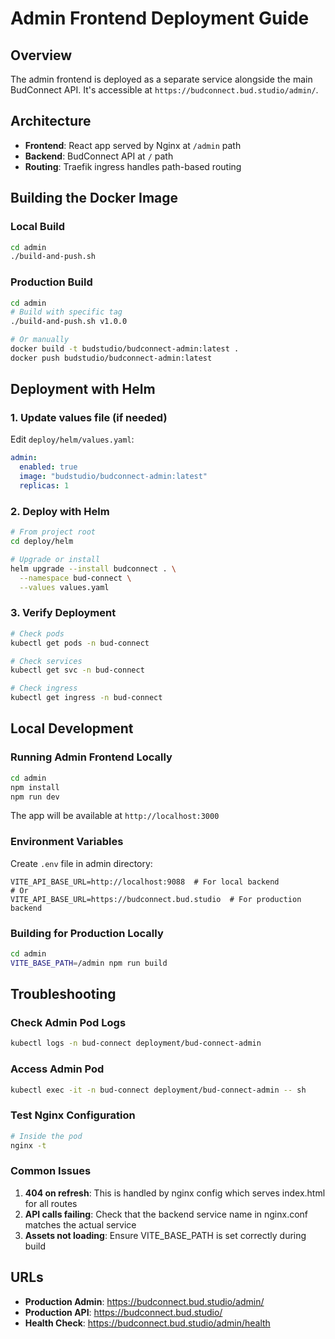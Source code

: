 # Admin Frontend Deployment Guide

## Overview
The admin frontend is deployed as a separate service alongside the main BudConnect API. It's accessible at `https://budconnect.bud.studio/admin/`.

## Architecture
- **Frontend**: React app served by Nginx at `/admin` path
- **Backend**: BudConnect API at `/` path
- **Routing**: Traefik ingress handles path-based routing

## Building the Docker Image

### Local Build
```bash
cd admin
./build-and-push.sh
```

### Production Build
```bash
cd admin
# Build with specific tag
./build-and-push.sh v1.0.0

# Or manually
docker build -t budstudio/budconnect-admin:latest .
docker push budstudio/budconnect-admin:latest
```

## Deployment with Helm

### 1. Update values file (if needed)
Edit `deploy/helm/values.yaml`:
```yaml
admin:
  enabled: true
  image: "budstudio/budconnect-admin:latest"
  replicas: 1
```

### 2. Deploy with Helm
```bash
# From project root
cd deploy/helm

# Upgrade or install
helm upgrade --install budconnect . \
  --namespace bud-connect \
  --values values.yaml
```

### 3. Verify Deployment
```bash
# Check pods
kubectl get pods -n bud-connect

# Check services
kubectl get svc -n bud-connect

# Check ingress
kubectl get ingress -n bud-connect
```

## Local Development

### Running Admin Frontend Locally
```bash
cd admin
npm install
npm run dev
```

The app will be available at `http://localhost:3000`

### Environment Variables
Create `.env` file in admin directory:
```env
VITE_API_BASE_URL=http://localhost:9088  # For local backend
# Or
VITE_API_BASE_URL=https://budconnect.bud.studio  # For production backend
```

### Building for Production Locally
```bash
cd admin
VITE_BASE_PATH=/admin npm run build
```

## Troubleshooting

### Check Admin Pod Logs
```bash
kubectl logs -n bud-connect deployment/bud-connect-admin
```

### Access Admin Pod
```bash
kubectl exec -it -n bud-connect deployment/bud-connect-admin -- sh
```

### Test Nginx Configuration
```bash
# Inside the pod
nginx -t
```

### Common Issues

1. **404 on refresh**: This is handled by nginx config which serves index.html for all routes
2. **API calls failing**: Check that the backend service name in nginx.conf matches the actual service
3. **Assets not loading**: Ensure VITE_BASE_PATH is set correctly during build

## URLs

- **Production Admin**: https://budconnect.bud.studio/admin/
- **Production API**: https://budconnect.bud.studio/
- **Health Check**: https://budconnect.bud.studio/admin/health